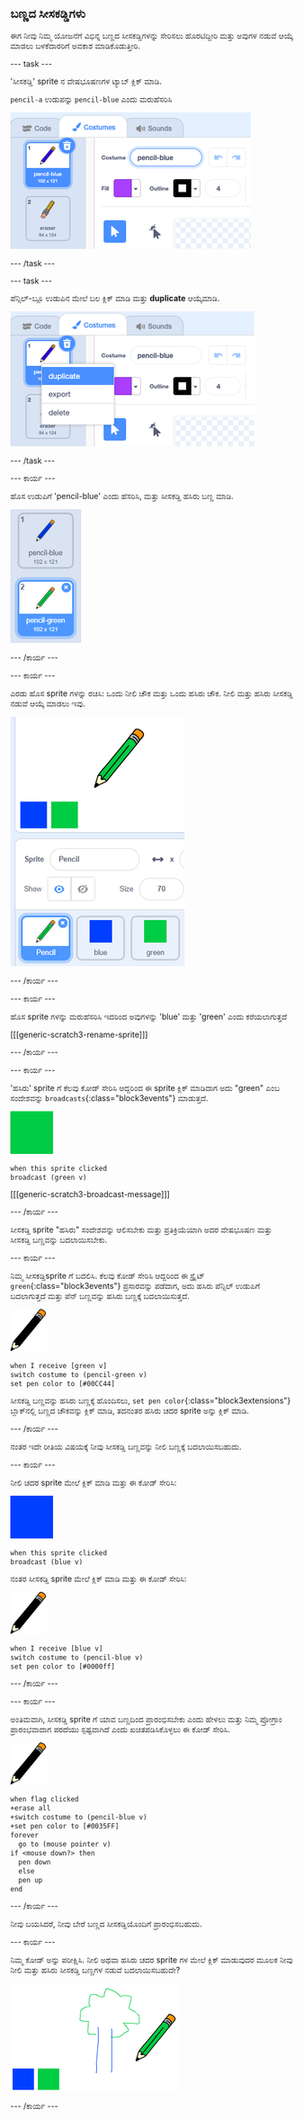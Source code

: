 ## ಬಣ್ಣದ ಸೀಸಕಡ್ಡಿ‌ಗಳು

ಈಗ ನೀವು ನಿಮ್ಮ ಯೋಜನೆಗೆ ವಿಭಿನ್ನ ಬಣ್ಣದ ಸೀಸಕಡ್ಡಿ‌ಗಳನ್ನು ಸೇರಿಸಲು ಹೊರಟಿದ್ದೀರಿ ಮತ್ತು ಅವುಗಳ ನಡುವೆ ಆಯ್ಕೆ ಮಾಡಲು ಬಳಕೆದಾರರಿಗೆ ಅವಕಾಶ ಮಾಡಿಕೊಡುತ್ತೀರಿ.

\--- task \---

'ಸೀಸಕಡ್ಡಿ' sprite ‌ನ ವೇಷಭೂಷಣಗಳ ಟ್ಯಾಬ್ ಕ್ಲಿಕ್ ಮಾಡಿ.

`pencil-a` ಉಡುಪನ್ನು `pencil-blue` ಎಂದು ಮರುಹೆಸರಿಸಿ

![rename-pencil](images/rename-pencil.png)

\--- /task \---

\--- task \---

ಪೆನ್ಸಿಲ್-ಬ್ಲೂ ಉಡುಪಿನ ಮೇಲೆ ಬಲ ಕ್ಲಿಕ್ ಮಾಡಿ ಮತ್ತು **duplicate** ಆಯ್ಕೆಮಾಡಿ.

![screenshot](images/paint-blue-duplicate.png)

\--- /task \---

\--- ಕಾರ್ಯ \---

ಹೊಸ ಉಡುಪಿಗೆ 'pencil-blue' ಎಂದು ಹೆಸರಿಸಿ, ಮತ್ತು ಸೀಸಕಡ್ಡಿ ಹಸಿರು ಬಣ್ಣ ಮಾಡಿ.

![screenshot](images/paint-pencil-green.png)

\--- /ಕಾರ್ಯ \---

\--- ಕಾರ್ಯ \---

ಎರಡು ಹೊಸ sprite ಗಳನ್ನು ರಚಿಸಿ: ಒಂದು ನೀಲಿ ಚೌಕ ಮತ್ತು ಒಂದು ಹಸಿರು ಚೌಕ. ನೀಲಿ ಮತ್ತು ಹಸಿರು ಸೀಸಕಡ್ಡಿ ನಡುವೆ ಆಯ್ಕೆ ಮಾಡಲು ಇವು.

![screenshot](images/paint-selectors.png)

\--- /ಕಾರ್ಯ \---

\--- ಕಾರ್ಯ \---

ಹೊಸ sprite ‌ಗಳನ್ನು ಮರುಹೆಸರಿಸಿ ಇದರಿಂದ ಅವುಗಳನ್ನು 'blue' ಮತ್ತು 'green' ಎಂದು ಕರೆಯಲಾಗುತ್ತದೆ

[[[generic-scratch3-rename-sprite]]]

\--- /ಕಾರ್ಯ \---

\--- ಕಾರ್ಯ \---

'ಹಸಿರು' sprite ಗೆ ಕೆಲವು ಕೋಡ್ ಸೇರಿಸಿ ಆದ್ದರಿಂದ ಈ sprite ಕ್ಲಿಕ್ ಮಾಡಿದಾಗ ಅದು "green" ಎಂಬ ಸಂದೇಶವನ್ನು `broadcasts`{:class="block3events"} ಮಾಡುತ್ತದೆ.

![green square](images/green_square.png)

```blocks3
when this sprite clicked
broadcast (green v)
```

[[[generic-scratch3-broadcast-message]]]

\--- /ಕಾರ್ಯ \---

ಸೀಸಕಡ್ಡಿ sprite "ಹಸಿರು" ಸಂದೇಶವನ್ನು ಆಲಿಸಬೇಕು ಮತ್ತು ಪ್ರತಿಕ್ರಿಯೆಯಾಗಿ ಅದರ ವೇಷಭೂಷಣ ಮತ್ತು ಸೀಸಕಡ್ಡಿ ಬಣ್ಣವನ್ನು ಬದಲಾಯಿಸಬೇಕು.

\--- ಕಾರ್ಯ \---

ನಿಮ್ಮ ಸೀಸಕಡ್ಡಿsprite ಗೆ ಬದಲಿಸಿ. ಕೆಲವು ಕೋಡ್ ಸೇರಿಸಿ ಆದ್ದರಿಂದ ಈ ಸ್ಪ್ರೈಟ್ `green`{:class="block3events"} ಪ್ರಸಾರವನ್ನು ಪಡೆದಾಗ, ಅದು ಹಸಿರು ಪೆನ್ಸಿಲ್ ಉಡುಪಿಗೆ ಬದಲಾಗುತ್ತದೆ ಮತ್ತು ಪೆನ್ ಬಣ್ಣವನ್ನು ಹಸಿರು ಬಣ್ಣಕ್ಕೆ ಬದಲಾಯಿಸುತ್ತದೆ.

![pencil](images/pencil.png)

```blocks3
when I receive [green v]
switch costume to (pencil-green v)
set pen color to [#00CC44]
```

ಸೀಸಕಡ್ಡಿ ಬಣ್ಣವನ್ನು ಹಸಿರು ಬಣ್ಣಕ್ಕೆ ಹೊಂದಿಸಲು, `set pen color`{:class="block3extensions"} ಬ್ಲಾಕ್‌ನಲ್ಲಿ ಬಣ್ಣದ ಚೌಕವನ್ನು ಕ್ಲಿಕ್ ಮಾಡಿ, ತದನಂತರ ಹಸಿರು ಚದರ sprite ಅನ್ನು ಕ್ಲಿಕ್ ಮಾಡಿ.

\--- /ಕಾರ್ಯ \---

ನಂತರ ಇದೇ ರೀತಿಯ ವಿಷಯಕ್ಕೆ ನೀವು ಸೀಸಕಡ್ಡಿ ಬಣ್ಣವನ್ನು ನೀಲಿ ಬಣ್ಣಕ್ಕೆ ಬದಲಾಯಿಸಬಹುದು.

\--- ಕಾರ್ಯ \---

ನೀಲಿ ಚದರ sprite ಮೇಲೆ ಕ್ಲಿಕ್ ಮಾಡಿ ಮತ್ತು ಈ ಕೋಡ್ ಸೇರಿಸಿ:

![blue_square](images/blue_square.png)

```blocks3
when this sprite clicked
broadcast (blue v)
```

ನಂತರ ಸೀಸಕಡ್ಡಿ sprite ಮೇಲೆ ಕ್ಲಿಕ್ ಮಾಡಿ ಮತ್ತು ಈ ಕೋಡ್ ಸೇರಿಸಿ:

![pencil](images/pencil.png)

```blocks3
when I receive [blue v]
switch costume to (pencil-blue v)
set pen color to [#0000ff]
```

\--- /ಕಾರ್ಯ \---

\--- ಕಾರ್ಯ \---

ಅಂತಿಮವಾಗಿ, ಸೀಸಕಡ್ಡಿ sprite ‌ಗೆ ಯಾವ ಬಣ್ಣದಿಂದ ಪ್ರಾರಂಭಿಸಬೇಕು ಎಂದು ಹೇಳಲು ಮತ್ತು ನಿಮ್ಮ ಪ್ರೋಗ್ರಾಂ ಪ್ರಾರಂಭವಾದಾಗ ಪರದೆಯು ಸ್ಪಷ್ಟವಾಗಿದೆ ಎಂದು ಖಚಿತಪಡಿಸಿಕೊಳ್ಳಲು ಈ ಕೋಡ್ ಸೇರಿಸಿ.

![pencil](images/pencil.png)

```blocks3
when flag clicked
+erase all
+switch costume to (pencil-blue v)
+set pen color to [#0035FF]
forever
  go to (mouse pointer v)
if <mouse down?> then
  pen down
  else
  pen up
end
```

\--- /ಕಾರ್ಯ \---

ನೀವು ಬಯಸಿದರೆ, ನೀವು ಬೇರೆ ಬಣ್ಣದ ಸೀಸಕಡ್ಡಿ‌ಯೊಂದಿಗೆ ಪ್ರಾರಂಭಿಸಬಹುದು.

\--- ಕಾರ್ಯ \---

ನಿಮ್ಮ ಕೋಡ್ ಅನ್ನು ಪರೀಕ್ಷಿಸಿ. ನೀಲಿ ಅಥವಾ ಹಸಿರು ಚದರ sprite ಗಳ ಮೇಲೆ ಕ್ಲಿಕ್ ಮಾಡುವುದರ ಮೂಲಕ ನೀವು ನೀಲಿ ಮತ್ತು ಹಸಿರು ಸೀಸಕಡ್ಡಿ ಬಣ್ಣಗಳ ನಡುವೆ ಬದಲಾಯಿಸಬಹುದೇ?

![screenshot](images/paint-pens-test.png)

\--- /ಕಾರ್ಯ \---